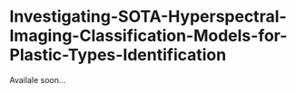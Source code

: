 # Investigating-SOTA-Hyperspectral-Imaging-Classification-Models-for-Plastic-Types-Identification

Availale soon...
